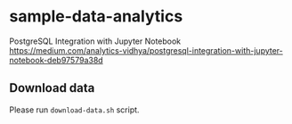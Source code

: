 # sample-data-analytics


PostgreSQL Integration with Jupyter Notebook
https://medium.com/analytics-vidhya/postgresql-integration-with-jupyter-notebook-deb97579a38d




## Download data

Please run `download-data.sh` script.